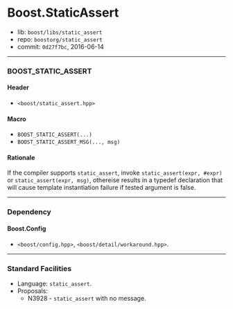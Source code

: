 # Boost.StaticAssert

* lib: `boost/libs/static_assert`
* repo: `boostorg/static_assert`
* commit: `0d27f7bc`, 2016-06-14

------
### BOOST_STATIC_ASSERT

#### Header

* `<boost/static_assert.hpp>`

#### Macro

* `BOOST_STATIC_ASSERT(...)`
* `BOOST_STATIC_ASSERT_MSG(..., msg)`

#### Rationale

If the compiler supports `static_assert`, invoke `static_assert(expr, #expr)`
or `static_assert(expr, msg)`, othereise results in a typedef declaration that
will cause template instantiation failure if tested argument is false.

------
### Dependency

#### Boost.Config

* `<boost/config.hpp>`, `<boost/detail/workaround.hpp>`.

------
### Standard Facilities

* Language: `static_assert`.
* Proposals:
  * N3928 - `static_assert` with no message.

